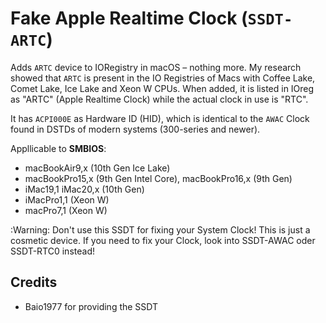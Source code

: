 # Fake Apple Realtime Clock (`SSDT-ARTC`) 
Adds `ARTC` device to IORegistry in macOS – nothing more. My research showed that `ARTC` is present in the IO Registries of Macs with Coffee Lake, Comet Lake, Ice Lake and Xeon W CPUs. When added, it is listed in IOreg as "ARTC" (Apple Realtime Clock) while the actual clock in use is "RTC".

It has `ACPI000E` as Hardware ID (HID), which is identical to the `AWAC` Clock found in DSTDs of modern systems (300-series and newer).

Appllicable to **SMBIOS**:

- macBookAir9,x (10th Gen Ice Lake)
- macBookPro15,x (9th Gen Intel Core), macBookPro16,x (9th Gen)
- iMac19,1 iMac20,x (10th Gen)
- iMacPro1,1 (Xeon W)
- macPro7,1 (Xeon W)

:Warning: Don't use this SSDT for fixing your System Clock! This is just a cosmetic device. If you need to fix your Clock, look into SSDT-AWAC oder SSDT-RTC0 instead!

## Credits
- Baio1977 for providing the SSDT
